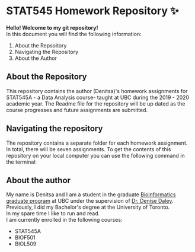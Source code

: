 # STAT545 Homework Repository :sparkles:
__Hello! Welcome to my git repository!__ <br>
In this document you will find the following information:
1. About the Repsoitory
2. Navigating the Repository
3. About the Author

## About the Repository
This repository contains the author (Denitsa)'s homework assignments for  STAT545A - a Data Analysis course- taught at UBC during the 2019 - 2020 academic year. The Readme file for the repository will be up dated as the course progresses and future assignments are submitted. 

## Navigating the repository

The repository contains a separate folder for each homework assignment. In total, there will be seven assignments.
To get the contents of this repository on your local computer you can use the following command in the terminal:

## About the author
My name is Denitsa and I am a student in the graduate [Bioinformatics graduate program](http://www.bioinformatics.ubc.ca) at UBC under the supervision of [Dr. Denise Daley](https://www.hli.ubc.ca/profile/daley/denise). Previously, I did my Bachelor's degree at the University of Toronto.
<br>In my spare time I like to run and read.</br>
I am currently enrolled in the following courses:
* STAT545A
* BIOF501
* BIOL509

